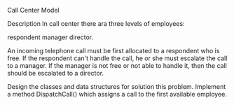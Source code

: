 Call Center Model

Description
In call center there ara three levels of employees:

respondent
manager
director.

An incoming telephone call must be first allocated to a respondent who is free. If the respondent can't handle the call, he or she must escalate the call to a manager. If the manager is not free or not able to handle it, then the call should be escalated to a director.

Design the classes and data structures for solution this problem.
Implement a method DispatchCall() which assigns a call to the first available employee.
